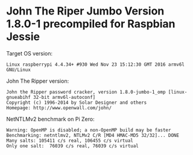 John The Riper Jumbo Version 1.8.0-1 precompiled for Raspbian Jessie
====================================================================

Target OS version: 

    Linux raspberrypi 4.4.34+ #930 Wed Nov 23 15:12:30 GMT 2016 armv6l GNU/Linux

John The Ripper version:

    John the Ripper password cracker, version 1.8.0-jumbo-1_omp [linux-gnueabihf 32-bit armv6l-autoconf]
    Copyright (c) 1996-2014 by Solar Designer and others
    Homepage: http://www.openwall.com/john/


NetNTLMv2 benchmark on Pi Zero:

    Warning: OpenMP is disabled; a non-OpenMP build may be faster
    Benchmarking: netntlmv2, NTLMv2 C/R [MD4 HMAC-MD5 32/32]... DONE
    Many salts:	105411 c/s real, 106455 c/s virtual
    Only one salt:	76039 c/s real, 76039 c/s virtual

